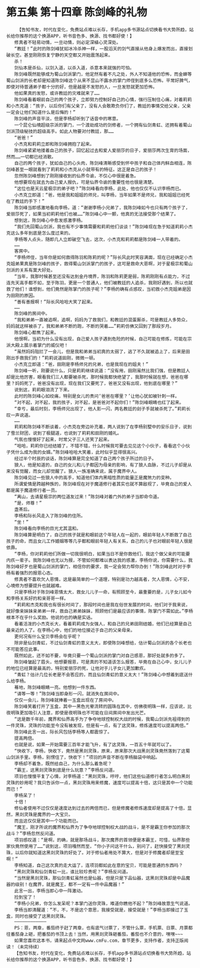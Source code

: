 # 第五集 第十四章 陈剑峰的礼物
        【告知书友，时代在变化，免费站点难以长存，手机app多书源站点切换看书大势所趋，站长给你推荐的这个换源APP，听书音色多、换源、找书都好使！】
       修真者不轻易动情，一旦动情，则必定深植心灵深处。
       “教廷！”此时的陈剑峰犹如冰冷杀神一样，一股滔天的剑气直接从他身上爆发而出，直接划破长空。甚至刚刚恢复宁静的天空都又开始震荡起来。
       杀！
       剑仙本是杀仙，以剑入道，以杀入道，杀意本来就强的可怕。
       陈剑峰既然能够成为蜀山剑派掌门，他定然有着不凡之处，外人不知道他的恐怖，而金蝉等蜀山剑派的长老却是知道陈剑峰这个从来不显山不露水的掌门师侄到底多么恐怖。平常好脾气，即使对待普通弟子都十分的好，但是越是不发怒的人，一旦发怒就更加恐怖。
       他如果真的发怒，或许教廷的灾难就来了……
       陈剑峰看着眼前自己的两个孩子，立即努力控制好自己的心情，强行压制住心痛，对着莉莉和小杰克道：“孩子，以后你们有父亲了，没有人会敢欺负你们了，教廷的事情交给父亲，父亲一定会让他们知道什么是后悔的！”
       陈剑峰的声音平淡，但是李杨却听到了话音中的寒意。
       一个昆仑仙境超级宗派的掌门，一个渡劫成功的剑修者，一个拥有仙剑青虹、还拥有着蜀山剑派顶级秘技的超级高手。如此人物要对付教廷，那……
       “爸爸！”
       小杰克和莉莉立即和陈剑峰拥抱了起来。
       陈剑峰紧紧地搂着自己的孩子，回忆起过去和爱人爱丽莎的日子，爱丽莎两次生育的场面，然而……一切都已经消散。
       自己的两个孩子，犹如自己的心头肉，陈剑峰清晰感受到怀中孩子和自己体内鲜血相连，陈剑峰甚至一眼就看到了莉莉和小杰克从小就带有的特征。这正是自己的孩子！
       忽然陈剑峰想到了刚刚接收到的仙界令谕，不仅心中很是着急。
       他想要现在就去为自己爱人报仇，可是仙界令谕的重要性他也很是清楚。
       “这位也是天云星极宗的弟子吧？”陈剑峰看向李杨，此处，他也仅仅不认识李杨而已。
       小杰克立即道：“爸，他是我和姐姐的师兄，叫李杨，当年如果不是师兄，我和姐姐已经死在了教廷的手下！”
       陈剑峰当即感激地看向李杨，道：“谢谢李杨小兄弟了，我陈剑峰如今也只有两个孩子了，爱丽莎死了，如果当初莉莉他们也被……”陈剑峰心中一颤，他真的无法接受那个结果了。
       想到这，陈剑峰心中愈发感激李杨。
       “我们先回蜀山剑派，我也有不少事情需要和莉莉他们谈谈！”陈剑峰现在急于知道莉莉小杰克这么多年到底是怎么度过来的。
       李杨等人点头，随即几人立即破空飞去，这次，小杰克和莉莉都是陈剑峰一人带着的。
       ……
       客房中。
       “李杨师侄，当年你是如何救得陈羽和陈莉的呢？”际长风此时笑容满面，现在已经确定小杰克姐弟果真是陈剑峰的孩子，救得蜀山剑派掌门的孩子，这可是救命大恩啊，对于星极宗和蜀山剑派的关系有莫大好处。
       “当年，我那时候甚至还没有达到金丹境界，陈羽和陈莉更是弱，陈莉刚刚有点能力，不过连先天高手都不如，至于陈羽，更是一个普通人，他们被教廷的人追杀，我刚好遇到，所以也就救了他们！谁想到，他们竟然是陈掌门的孩子呢？”李杨的确有点感叹，当初救小杰克姐弟是因为田刚的原因。
       “善有善报啊！”际长风哈哈大笑了起来。
       ……
       陈剑峰的房间中。
       “我和弟弟一直被追啊，追啊，妈妈为了救我们，和教廷的混蛋厮杀，可是教廷人多势众，妈妈就这样被杀了，我和弟弟不断的跑，不断的哭着……”莉莉仿佛又回到了那段岁月。
       陈剑峰心都焦了起来。
       他恨啊，当初为什么没有出现，自己爱人孩子遇到危险的时候，自己可能在修炼，可能在宗派大殿上展示着掌门的威仪吧！
       “虽然妈妈阻拦了一会儿，但是我和弟弟当初真的太弱了，逃了不久就被追上了，后来是田刚出手救我们的！”莉莉说道田刚，微微一顿。
       小杰克立即道：“爸，田刚是李杨师兄的兄弟，也是我现在的姐夫！”
       陈剑峰一听，刚要说什么，只是莉莉继续说道：“没有用，田刚虽然比我们强，但是教廷人却是比他厉害，眼看我们三人都要被杀死，那时候我都快绝望了，我那时候就在想，爸爸在哪里？妈妈死了，爸爸没有出现，现在我们又要死了，爸爸又没有出现，他到底在哪里？”
       说到这，莉莉眼泪流了下来。
       此时的陈剑峰心如绞痛，特别是女儿的责问‘爸爸在哪里？’让他心犹如被针刺一样。
       “对不起，对不起，我的孩子，对不起，是爸爸对不起你们！”陈剑峰眼睛也红了起来。
       “幸亏，最后时刻，李杨师兄出现了，他人影一闪，两名教廷的刽子手就被杀死了。”莉莉长叹一声说道。
       ……
       莉莉和陈剑峰不断谈着，小杰克在旁边补充着，两人说到了在李杨别墅中的安乐日子，说到了雪兰财团，说到了极腿道，也说到了莉莉和田刚的婚礼。
       气氛也慢慢好了起来，时常父子三人还笑了起来。
       “哈哈，莉莉你已经结婚了，不错不错，什么时候我可要去见见这个小伙子，看看这个小伙子凭什么成为我的女婿。”陈剑峰哈哈大笑着，此时似乎显得很高兴。
       经过半个时辰的谈话，陈剑峰算是完全知道了自己两个孩子所过的日子。
       狼人，他是知道的，自己的女儿和儿子都因为母亲的影响，有了狼人血脉，不过儿子却是从来没有觉醒，而女儿却觉醒了。狼人一族准确来说，属于魔界中人。
       陈剑峰见过一些狼人中的高手，知道他们体内黑暗性质的能量正是魔煞力的变种。
       所谓爱情是跨越种族的，陈剑峰现在对于魔道修行者其实也就不算敌视了，毕竟自己的爱人都是属于魔道修行者一员。
       “离山，去请星极宗的两位道友过来！”陈剑峰对着门外的弟子当即命令道。
       “是，师尊！”
       盏茶后。
       李杨和际长风走入了陈剑峰的住所。
       “坐！”
       陈剑峰看向李杨的目光尤其温和。
       陈剑峰算是明白了，自己的孩子就是和眼前这个年轻人在一起的，眼前年轻人不断救了自己孩子的命，而且女儿工作婚姻等等几乎都和眼前年轻人有关系，自己的儿子也对眼前年轻人很是依靠。
       “李杨，你对莉莉他们所做一切我很明白，如果当日不是你救他们，我这个做父亲的可能要内疚一辈子。我陈剑峰也无以为报，不管如何都难以表达我的感激，李杨你说，你需要什么，我陈剑峰好歹也是蜀山剑派的掌门，相信你的要求，我一定会努力帮你办到！”陈剑峰此时对于李杨有着强烈的报恩心态。
       修真者不喜欢欠人恩情，这是最简单的一个道理，特别是功力越高者，欠人恩情，心不安，心境修为想要提升也就越难。
       只是李杨对于陈剑峰恩情太大，救女儿儿子一命，有照顾至今，最重要的是，儿子女儿如今和李杨关系好的和亲哥哥一样。
       “莉莉和杰克和我也有很长时间了，那段时间也是我在俗世发展的时间，他们对于我来说，就好像亲妹妹亲弟弟一样，救自己弟弟妹妹，照顾他们是最应该的事情，陈掌门不需如此。”李杨根本不在乎什么奖励。他说的也的确是实话。
       看着活泼的小杰克长大，看着莉莉成为女强人，和自己的兄弟田刚结婚，他们已经算是自己最亲近的人了。在李杨心中，他们的地位接近于自己的父亲母亲。
       更何况有什么宝贝李杨会在乎呢？
       除非是仙剑青虹，不过仙剑青虹的意义太大，即使陈剑峰想给，估计蜀山剑派的各个长老也不可能答应此事。
       既然如此，还不如不要，毕竟只要一个蜀山剑派的掌门对自己感恩，那好处就多的多了。
       陈剑峰皱起了眉头，他想要报恩，可是真的不知道该怎么报答，毕竟在自己心中，女儿儿子的地位已经算是最高的，特别爱丽莎的死，让他对于儿子女儿更加歉疚。
       “青虹？估计几位长老是不会答应的，而且仙剑青虹的意义太大！”陈剑峰心中想着到底送什么给李杨。
       蓦地，陈剑峰眼睛一亮。他想到一件东西。
       “请等一等！”陈剑峰当即身形一闪，就消失在房间中。
       仅仅一会儿，陈剑峰就捧着一玉盒出现在了房间中。
       陈剑峰笑着打开了玉盒，其中一黑色光晕流转的圆珠在其中，仿佛夜明珠一样，应该说，比夜明珠更加吸引人注意，即使是夜明珠也不可能在日间房间中发出光芒。
       “这是数千年前，魔界和仙界高手为了争夺地球控制权大战的时候，我蜀山剑派先祖得到的一件灵珠，灵珠的功能至今没有被发现，但是有一点，有了这灵珠，修炼速度可以提高两倍。”
       陈剑峰此言一出，际长风包括李杨等人都震惊了。
       提高两倍。
       也就是说，如果一开始需要三百年才能飞升，有了这灵珠，一百五十年就可以了。
       “快收下，李杨，快收下，竟然是黑剡灵珠，原来，原来那次大战黑剡灵珠竟然落到了这蜀山剑派手里。李杨，别愣住了，快收下！”项羽的声音不断在李杨脑袋中响起。
       李杨却不着急，既然给自己，为什么那么着急呢？
       “霸王，这黑剡灵珠到底是什么玩意？”李杨反问道。
       项羽也慢慢平复了心情，对李杨道：“黑剡灵珠，哼哼，他们这些仙道修行者怎么明白黑剡灵珠的妙用呢？我只告诉你一点，黑剡灵珠用来修魔，速度可以提高十倍，这只是其中一个功能而已！”
       李杨呆了！
       十倍！
       修仙者使用不过仅仅是速度达到过去的两倍而已，但是修魔者修炼速度却是提高了十倍，显然，黑剡灵珠是魔界的一大宝贝。
       而且这仅仅是其中一个功能而已。
       “魔王，刚才所说的魔界和仙界为了争夺地球控制权大战的战斗，是不是霸王你参加的那次战斗？”李杨忽然反问道。
       项羽感叹道：“是啊，的确，就是那场战斗，那次魔界的首领便是本霸王，可惜，仙界那些家伙竟然使用了……”说到这，项羽嘎然而至，“你小子问这干什么，别问了，赶快接受了黑剡灵珠，以后你就知道这黑剡灵珠的好处了。对于修仙者用处不算大，但是对于修魔者却是至宝啊！”
       李杨知道，自己这次真的走大运了，连项羽都如此在意的宝贝，可能是普通的东西吗？
       “黑剡灵珠和仙剑青虹一比，谁比较珍贵呢？”李杨反问道。
       “当然是黑剡灵珠，那仙剑青虹虽然也是仙器，但是只是下品仙器，这黑剡灵珠却是中品魔器的级别！在魔界，就是魔王，都不一定有一件中品魔器！”
       此言一出，李杨当即心中一阵激动。
       捡到宝了！
       “李杨小兄弟，你怎么发呆呢？本掌门送你灵珠，难道你瞧他不起？”陈剑峰故意生气说道。
       李杨当即清醒道：“不，不，不是这个意思，我接受就是，接受就是！”李杨当即接过了玉盒，同时也接受了这黑剡灵珠。
       ————————————
       PS：恩，两章，番茄终于赶了两章，也有底气讨票了，不管什么票，手机票、日票、月票都往番茄身上砸，把番茄的书顶上去！当然，用黑剡灵珠砸番茄，番茄也不介意的，嘿嘿~~~
       如果您喜欢这本书，请来起点中文网www.cmFu.com，章节更多，支持作者，支持正版阅读！（未完待续）
       【告知书友，时代在变化，免费站点难以长存，手机app多书源站点切换看书大势所趋，站长给你推荐的这个换源APP，听书音色多、换源、找书都好使！】